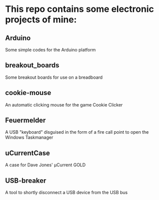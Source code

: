 # This repo contains some electronic projects of mine:

## Arduino
Some simple codes for the Arduino platform

## breakout_boards
Some breakout boards for use on a breadboard

## cookie-mouse
An automatic clicking mouse for the game Cookie Clicker

## Feuermelder
A USB "keyboard" disguised in the form of a fire call point to open the Windows Taskmanager

## uCurrentCase
A case for Dave Jones' µCurrent GOLD

## USB-breaker
A tool to shortly disconnect a USB device from the USB bus